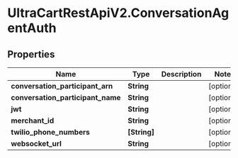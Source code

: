# UltraCartRestApiV2.ConversationAgentAuth

## Properties

Name | Type | Description | Notes
------------ | ------------- | ------------- | -------------
**conversation_participant_arn** | **String** |  | [optional] 
**conversation_participant_name** | **String** |  | [optional] 
**jwt** | **String** |  | [optional] 
**merchant_id** | **String** |  | [optional] 
**twilio_phone_numbers** | **[String]** |  | [optional] 
**websocket_url** | **String** |  | [optional] 


